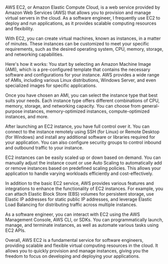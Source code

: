 AWS EC2, or Amazon Elastic Compute Cloud, is a web service provided by Amazon Web Services (AWS) that allows you to provision and manage virtual servers in the cloud. As a software engineer, I frequently use EC2 to deploy and run applications, as it provides scalable computing resources and flexibility.

With EC2, you can create virtual machines, known as instances, in a matter of minutes. These instances can be customized to meet your specific requirements, such as the desired operating system, CPU, memory, storage, and networking capabilities.

Here's how it works: You start by selecting an Amazon Machine Image (AMI), which is a pre-configured template that contains the necessary software and configurations for your instance. AWS provides a wide range of AMIs, including various Linux distributions, Windows Server, and even specialized images for specific applications.

Once you have chosen an AMI, you can select the instance type that best suits your needs. Each instance type offers different combinations of CPU, memory, storage, and networking capacity. You can choose from general-purpose instances, memory-optimized instances, compute-optimized instances, and more.

After launching an EC2 instance, you have full control over it. You can connect to the instance remotely using SSH (for Linux) or Remote Desktop (for Windows) and install any additional software or libraries required for your application. You can also configure security groups to control inbound and outbound traffic to your instance.

EC2 instances can be easily scaled up or down based on demand. You can manually adjust the instance count or use Auto Scaling to automatically add or remove instances based on predefined scaling policies. This allows your application to handle varying workloads efficiently and cost-effectively.

In addition to the basic EC2 service, AWS provides various features and integrations to enhance the functionality of EC2 instances. For example, you can attach Elastic Block Store (EBS) volumes for persistent storage, use Elastic IP addresses for static public IP addresses, and leverage Elastic Load Balancing for distributing traffic across multiple instances.

As a software engineer, you can interact with EC2 using the AWS Management Console, AWS CLI, or SDKs. You can programmatically launch, manage, and terminate instances, as well as automate various tasks using EC2 APIs.

Overall, AWS EC2 is a fundamental service for software engineers, providing scalable and flexible virtual computing resources in the cloud. It allows you to quickly provision and manage instances, giving you the freedom to focus on developing and deploying your applications.
